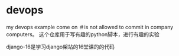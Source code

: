 # devops
my devops  example 
come on
＃is not allowed to commit in  company computers。
这个仓库用于写有趣的python脚本，进行有趣的实验

django-16是学习django架站的16堂课的的代码
